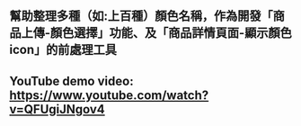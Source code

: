 幫助整理多種（如:上百種）顏色名稱，作為開發「商品上傳-顏色選擇」功能、及「商品詳情頁面-顯示顏色 icon」的前處理工具
---
YouTube demo video: https://www.youtube.com/watch?v=QFUgiJNgov4
---
